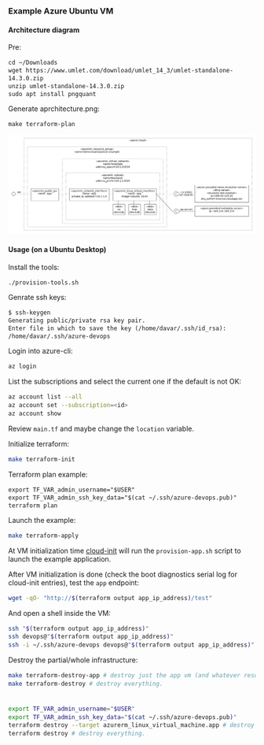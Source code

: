 ### Example Azure Ubuntu VM

#### Architecture diagram

Pre:
```
cd ~/Downloads
wget https://www.umlet.com/download/umlet_14_3/umlet-standalone-14.3.0.zip
unzip umlet-standalone-14.3.0.zip
sudo apt install pngquant
```
Generate aprchitecture.png:
```
make terraform-plan
```

![](architecture.png)

#### Usage (on a Ubuntu Desktop)

Install the tools:

```bash
./provision-tools.sh
```
Genrate ssh keys:
```
$ ssh-keygen 
Generating public/private rsa key pair.
Enter file in which to save the key (/home/davar/.ssh/id_rsa): /home/davar/.ssh/azure-devops
```

Login into azure-cli:

```bash
az login
```

List the subscriptions and select the current one if the default is not OK:

```bash
az account list --all
az account set --subscription=<id>
az account show
```

Review `main.tf` and maybe change the `location` variable.

Initialize terraform:

```bash
make terraform-init
```
Terraform plan example:
```
export TF_VAR_admin_username="$USER"
export TF_VAR_admin_ssh_key_data="$(cat ~/.ssh/azure-devops.pub)"
terraform plan
```

Launch the example:

```bash
make terraform-apply
```

At VM initialization time [cloud-init](https://cloudinit.readthedocs.io/en/latest/index.html) will run the `provision-app.sh` script to launch the example application.

After VM initialization is done (check the boot diagnostics serial log for cloud-init entries), test the `app` endpoint:

```bash
wget -qO- "http://$(terraform output app_ip_address)/test"
```

And open a shell inside the VM:

```bash
ssh "$(terraform output app_ip_address)"
ssh devops@"$(terraform output app_ip_address)"
ssh -i ~/.ssh/azure-devops devops@"$(terraform output app_ip_address)"
```
Destroy the partial/whole infrastructure:

```bash
make terraform-destroy-app # destroy just the app vm (and whatever resources depend on it).
make terraform-destroy # destroy everything.


export TF_VAR_admin_username="$USER"
export TF_VAR_admin_ssh_key_data="$(cat ~/.ssh/azure-devops.pub)"
terraform destroy --target azurerm_linux_virtual_machine.app # destroy just the app vm (and whatever resources depend on it).
terraform destroy # destroy everything.
```
